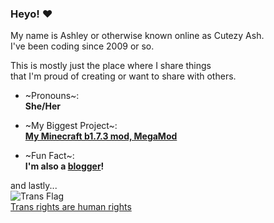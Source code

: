 ### Heyo! ❤
My name is Ashley or otherwise known online as Cutezy Ash.<br>
I've been coding since 2009 or so. 

This is mostly just the place where I share things<br>
that I'm proud of creating or want to share with others.

 - \~Pronouns\~:<br>
**She/Her**

 - \~My Biggest Project\~:<br>
**[My Minecraft b1.7.3 mod, MegaMod](https://github.com/OldHaven-Network/MegaMod-Mixins/)**

 - \~Fun Fact\~:<br>
**I'm also a [blogger](https://blog.cutezy.pink)!**

and lastly...<br>
![Trans Flag](https://github.com/cutezyash/cutezyash/raw/main/trans-flag.jpg)<br>
[Trans rights are human rights](https://blog.cutezy.pink/?p=94)

